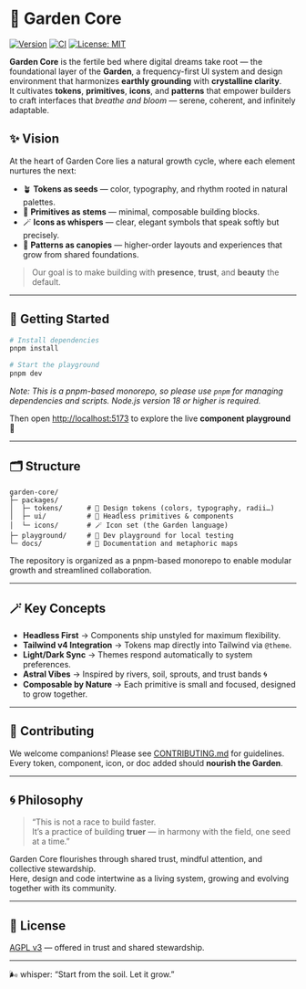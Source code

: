 # 🌿 Garden Core

[![Version](https://img.shields.io/github/v/tag/GratiaOS/garden-core?label=version)](https://github.com/GratiaOS/garden-core/releases)
[![CI](https://github.com/GratiaOS/garden-core/actions/workflows/ci.yml/badge.svg)](https://github.com/GratiaOS/garden-core/actions)
[![License: MIT](https://img.shields.io/badge/License-MIT-green.svg)](./LICENSE)

**Garden Core** is the fertile bed where digital dreams take root — the foundational layer of the **Garden**, a frequency-first UI system and design environment that harmonizes **earthly grounding** with **crystalline clarity**.  
It cultivates **tokens**, **primitives**, **icons**, and **patterns** that empower builders to craft interfaces that _breathe and bloom_ — serene, coherent, and infinitely adaptable.

## ✨ Vision

At the heart of Garden Core lies a natural growth cycle, where each element nurtures the next:

- 🪴 **Tokens as seeds** — color, typography, and rhythm rooted in natural palettes.
- 🧱 **Primitives as stems** — minimal, composable building blocks.
- 🪄 **Icons as whispers** — clear, elegant symbols that speak softly but precisely.
- 🌳 **Patterns as canopies** — higher-order layouts and experiences that grow from shared foundations.

> Our goal is to make building with **presence**, **trust**, and **beauty** the default.

---

## 🚀 Getting Started

```bash
# Install dependencies
pnpm install

# Start the playground
pnpm dev
```

_Note: This is a pnpm-based monorepo, so please use `pnpm` for managing dependencies and scripts. Node.js version 18 or higher is required._

Then open [http://localhost:5173](http://localhost:5173) to explore the live **component playground** 🌼

---

## 🗂 Structure

```
garden-core/
├─ packages/
│  ├─ tokens/      # 🎨 Design tokens (colors, typography, radii…)
│  ├─ ui/          # 🧱 Headless primitives & components
│  └─ icons/       # 🪄 Icon set (the Garden language)
├─ playground/     # 🧪 Dev playground for local testing
└─ docs/           # 📝 Documentation and metaphoric maps
```

The repository is organized as a pnpm-based monorepo to enable modular growth and streamlined collaboration.

---

## 🪄 Key Concepts

- **Headless First** → Components ship unstyled for maximum flexibility.
- **Tailwind v4 Integration** → Tokens map directly into Tailwind via `@theme`.
- **Light/Dark Sync** → Themes respond automatically to system preferences.
- **Astral Vibes** → Inspired by rivers, soil, sprouts, and trust bands 🌀
- **Composable by Nature** → Each primitive is small and focused, designed to grow together.

---

## 🤝 Contributing

We welcome companions! Please see [CONTRIBUTING.md](./CONTRIBUTING.md) for guidelines.  
Every token, component, icon, or doc added should **nourish the Garden**.

---

## 🌀 Philosophy

> “This is not a race to build faster.  
> It’s a practice of building **truer** — in harmony with the field, one seed at a time.”

Garden Core flourishes through shared trust, mindful attention, and collective stewardship.  
Here, design and code intertwine as a living system, growing and evolving together with its community.

---

## 📜 License

[AGPL v3](./LICENSE) — offered in trust and shared stewardship.

---

🌬 whisper: “Start from the soil. Let it grow.”
